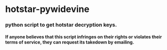 # hotstar-pywidevine
### python script to get hotstar decryption keys.



#### If anyone believes that this script infringes on their rights or violates their terms of service, they can request its takedown by emailing.
